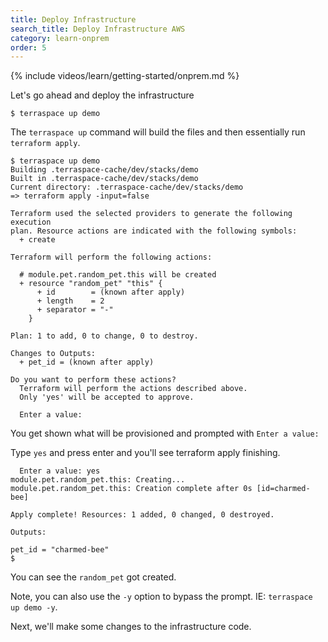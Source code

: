 ```yaml
---
title: Deploy Infrastructure
search_title: Deploy Infrastructure AWS
category: learn-onprem
order: 5
---
```


{% include videos/learn/getting-started/onprem.md %}

Let's go ahead and deploy the infrastructure

    $ terraspace up demo

The `terraspace up` command will build the files and then essentially run `terraform apply`.

    $ terraspace up demo
    Building .terraspace-cache/dev/stacks/demo
    Built in .terraspace-cache/dev/stacks/demo
    Current directory: .terraspace-cache/dev/stacks/demo
    => terraform apply -input=false

    Terraform used the selected providers to generate the following execution
    plan. Resource actions are indicated with the following symbols:
      + create

    Terraform will perform the following actions:

      # module.pet.random_pet.this will be created
      + resource "random_pet" "this" {
          + id        = (known after apply)
          + length    = 2
          + separator = "-"
        }

    Plan: 1 to add, 0 to change, 0 to destroy.

    Changes to Outputs:
      + pet_id = (known after apply)

    Do you want to perform these actions?
      Terraform will perform the actions described above.
      Only 'yes' will be accepted to approve.

      Enter a value:

You get shown what will be provisioned and prompted with `Enter a value:`

Type `yes` and press enter and you'll see terraform apply finishing.

      Enter a value: yes
    module.pet.random_pet.this: Creating...
    module.pet.random_pet.this: Creation complete after 0s [id=charmed-bee]

    Apply complete! Resources: 1 added, 0 changed, 0 destroyed.

    Outputs:

    pet_id = "charmed-bee"
    $

You can see the `random_pet` got created.

Note, you can also use the `-y` option to bypass the prompt. IE: `terraspace up demo -y`.

Next, we'll make some changes to the infrastructure code.

